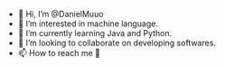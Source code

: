 - 👋 Hi, I’m @DanielMuuo
- 👀 I’m interested in machine language.
- 🌱 I’m currently learning Java and Python.
- 💞️ I’m looking to collaborate on developing softwares.
- 📫 How to reach me 🤔

<!---
Soon I'll have some ✨ special ✨ repository.
<!---
